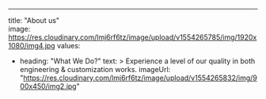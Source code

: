 ---
title: "About us"  
image: https://res.cloudinary.com/lmj6rf6tz/image/upload/v1554265785/img/1920x1080/img4.jpg
values:
  - heading: "What We Do?"
    text: >
      Experience a level of our quality in both engineering &amp; customization works.
    imageUrl: "https://res.cloudinary.com/lmj6rf6tz/image/upload/v1554265832/img/900x450/img2.jpg"
